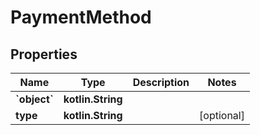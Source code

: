 
# PaymentMethod

## Properties
Name | Type | Description | Notes
------------ | ------------- | ------------- | -------------
**&#x60;object&#x60;** | **kotlin.String** |  | 
**type** | **kotlin.String** |  |  [optional]



